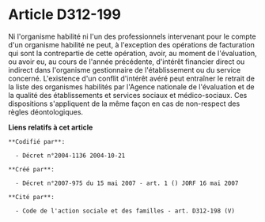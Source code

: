 # Article D312-199

Ni l'organisme habilité ni l'un des professionnels intervenant pour le compte d'un organisme habilité ne peut, à l'exception
des opérations de facturation qui sont la contrepartie de cette opération, avoir, au moment de l'évaluation, ou avoir eu, au
cours de l'année précédente, d'intérêt financier direct ou indirect dans l'organisme gestionnaire de l'établissement ou du
service concerné. L'existence d'un conflit d'intérêt avéré peut entraîner le retrait de la liste des organismes habilités par
l'Agence nationale de l'évaluation et de la qualité des établissements et services sociaux et médico-sociaux. Ces
dispositions s'appliquent de la même façon en cas de non-respect des règles déontologiques.

**Liens relatifs à cet article**

	**Codifié par**:

	  - Décret n°2004-1136 2004-10-21

	**Créé par**:

	  - Décret n°2007-975 du 15 mai 2007 - art. 1 () JORF 16 mai 2007

	**Cité par**:

	  - Code de l'action sociale et des familles - art. D312-198 (V)
